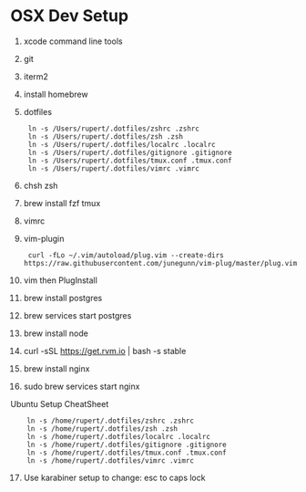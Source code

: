 # OSX Dev Setup

1. xcode command line tools
2. git
3. iterm2
4. install homebrew
5. dotfiles

		ln -s /Users/rupert/.dotfiles/zshrc .zshrc
		ln -s /Users/rupert/.dotfiles/zsh .zsh
		ln -s /Users/rupert/.dotfiles/localrc .localrc
		ln -s /Users/rupert/.dotfiles/gitignore .gitignore
		ln -s /Users/rupert/.dotfiles/tmux.conf .tmux.conf
		ln -s /Users/rupert/.dotfiles/vimrc .vimrc

6. chsh zsh
7. brew install fzf tmux
8. vimrc
9. vim-plugin 
		
		curl -fLo ~/.vim/autoload/plug.vim --create-dirs https://raw.githubusercontent.com/junegunn/vim-plug/master/plug.vim
		
10. vim then PlugInstall
11. brew install postgres
12. brew services start postgres
13. brew install node
14. curl -sSL https://get.rvm.io | bash -s stable 
15. brew install nginx
16. sudo brew services start nginx

Ubuntu Setup CheatSheet

		ln -s /home/rupert/.dotfiles/zshrc .zshrc
		ln -s /home/rupert/.dotfiles/zsh .zsh
		ln -s /home/rupert/.dotfiles/localrc .localrc
		ln -s /home/rupert/.dotfiles/gitignore .gitignore
		ln -s /home/rupert/.dotfiles/tmux.conf .tmux.conf
		ln -s /home/rupert/.dotfiles/vimrc .vimrc

17. Use karabiner setup to change: esc to caps lock
